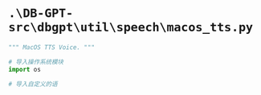 # `.\DB-GPT-src\dbgpt\util\speech\macos_tts.py`

```py
""" MacOS TTS Voice. """

# 导入操作系统模块
import os

# 导入自定义的语
```